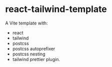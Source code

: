 # react-tailwind-template

A Vite template with:

- react
- tailwind
- postcss
- postcss autoprefixer
- postcss nesting
- tailwind prettier plugin.
